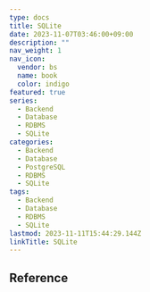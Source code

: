 ```yaml
---
type: docs
title: SQLite
date: 2023-11-07T03:46:00+09:00
description: ""
nav_weight: 1
nav_icon:
  vendor: bs
  name: book
  color: indigo
featured: true
series:
  - Backend
  - Database
  - RDBMS
  - SQLite
categories:
  - Backend
  - Database
  - PostgreSQL
  - RDBMS
  - SQLite
tags:
  - Backend
  - Database
  - RDBMS
  - SQLite
lastmod: 2023-11-11T15:44:29.144Z
linkTitle: SQLite
---
```


## Reference

